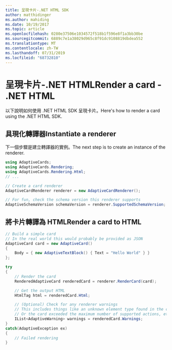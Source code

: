 ```yaml
---
title: 呈現卡片-.NET HTML SDK
author: matthidinger
ms.author: mahiding
ms.date: 10/19/2017
ms.topic: article
ms.openlocfilehash: 0280e37506e1034572f518b1f596e8f1a3bb30be
ms.sourcegitcommit: 6889c7e1a38029d965c8f91dc9108819dbdea552
ms.translationtype: MT
ms.contentlocale: zh-TW
ms.lasthandoff: 07/31/2019
ms.locfileid: "68732810"
---
```

# <a name="render-a-card---net-html"></a><span data-ttu-id="da0ff-102">呈現卡片-.NET HTML</span><span class="sxs-lookup"><span data-stu-id="da0ff-102">Render a card - .NET HTML</span></span>

<span data-ttu-id="da0ff-103">以下說明如何使用 .NET HTML SDK 呈現卡片。</span><span class="sxs-lookup"><span data-stu-id="da0ff-103">Here's how to render a card using the .NET HTML SDK.</span></span>

## <a name="instantiate-a-renderer"></a><span data-ttu-id="da0ff-104">具現化轉譯器</span><span class="sxs-lookup"><span data-stu-id="da0ff-104">Instantiate a renderer</span></span>

<span data-ttu-id="da0ff-105">下一個步驟是建立轉譯器的實例。</span><span class="sxs-lookup"><span data-stu-id="da0ff-105">The next step is to create an instance of the renderer.</span></span> 

```csharp
using AdaptiveCards;
using AdaptiveCards.Rendering;
using AdaptiveCards.Rendering.Html;
// ... 

// Create a card renderer
AdaptiveCardRenderer renderer = new AdaptiveCardRenderer();

// For fun, check the schema version this renderer supports
AdaptiveSchemaVersion schemaVersion = renderer.SupportedSchemaVersion; // 1.0
```

## <a name="render-a-card-to-html"></a><span data-ttu-id="da0ff-106">將卡片轉譯為 HTML</span><span class="sxs-lookup"><span data-stu-id="da0ff-106">Render a card to HTML</span></span>

```csharp
// Build a simple card
// In the real world this would probably be provided as JSON
AdaptiveCard card = new AdaptiveCard()
{
    Body = { new AdaptiveTextBlock() { Text = "Hello World" } }
};

try
{
    // Render the card
    RenderedAdaptiveCard renderedCard = renderer.RenderCard(card);

    // Get the output HTML 
    HtmlTag html = renderedCard.Html;

    // (Optional) Check for any renderer warnings
    // This includes things like an unknown element type found in the card
    // Or the card exceeded the maximum number of supported actions, etc
    IList<AdaptiveWarning> warnings = renderedCard.Warnings;
}
catch(AdaptiveException ex)
{
    // Failed rendering
}
```
